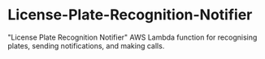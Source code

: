 # License-Plate-Recognition-Notifier
"License Plate Recognition Notifier" AWS Lambda function for recognising plates, sending notifications, and making calls.
